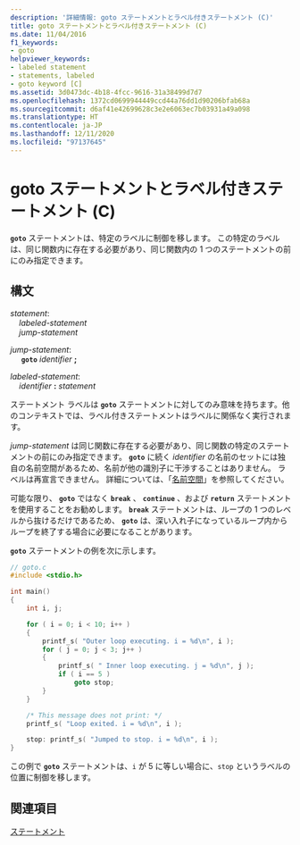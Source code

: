 ```yaml
---
description: '詳細情報: goto ステートメントとラベル付きステートメント (C)'
title: goto ステートメントとラベル付きステートメント (C)
ms.date: 11/04/2016
f1_keywords:
- goto
helpviewer_keywords:
- labeled statement
- statements, labeled
- goto keyword [C]
ms.assetid: 3d0473dc-4b18-4fcc-9616-31a38499d7d7
ms.openlocfilehash: 1372cd0699944449ccd44a76dd1d90206bfab68a
ms.sourcegitcommit: d6af41e42699628c3e2e6063ec7b03931a49a098
ms.translationtype: HT
ms.contentlocale: ja-JP
ms.lasthandoff: 12/11/2020
ms.locfileid: "97137645"
---
```

# <a name="goto-and-labeled-statements-c"></a>goto ステートメントとラベル付きステートメント (C)

**`goto`** ステートメントは、特定のラベルに制御を移します。 この特定のラベルは、同じ関数内に存在する必要があり、同じ関数内の 1 つのステートメントの前にのみ指定できます。

## <a name="syntax"></a>構文

*statement*:<br/>
&nbsp;&nbsp;&nbsp;&nbsp;*labeled-statement*<br/>
&nbsp;&nbsp;&nbsp;&nbsp;*jump-statement*

*jump-statement*:<br/>
&nbsp;&nbsp;&nbsp;&nbsp; **`goto`**  *identifier*  **;**

*labeled-statement*:<br/>
&nbsp;&nbsp;&nbsp;&nbsp;*identifier*  **:**  *statement*

ステートメント ラベルは **`goto`** ステートメントに対してのみ意味を持ちます。他のコンテキストでは、ラベル付きステートメントはラベルに関係なく実行されます。

*jump-statement* は同じ関数に存在する必要があり、同じ関数の特定のステートメントの前にのみ指定できます。 **`goto`** に続く *identifier* の名前のセットには独自の名前空間があるため、名前が他の識別子に干渉することはありません。 ラベルは再宣言できません。 詳細については、「[名前空間](../c-language/name-spaces.md)」を参照してください。

可能な限り、 **`goto`** ではなく **`break`** 、 **`continue`** 、および **`return`** ステートメントを使用することをお勧めします。 **`break`** ステートメントは、ループの 1 つのレベルから抜けるだけであるため、 **`goto`** は、深い入れ子になっているループ内からループを終了する場合に必要になることがあります。

**`goto`** ステートメントの例を次に示します。

```c
// goto.c
#include <stdio.h>

int main()
{
    int i, j;

    for ( i = 0; i < 10; i++ )
    {
        printf_s( "Outer loop executing. i = %d\n", i );
        for ( j = 0; j < 3; j++ )
        {
            printf_s( " Inner loop executing. j = %d\n", j );
            if ( i == 5 )
                goto stop;
        }
    }

    /* This message does not print: */
    printf_s( "Loop exited. i = %d\n", i );

    stop: printf_s( "Jumped to stop. i = %d\n", i );
}
```

この例で **`goto`** ステートメントは、`i` が 5 に等しい場合に、`stop` というラベルの位置に制御を移します。

## <a name="see-also"></a>関連項目

[ステートメント](../c-language/statements-c.md)
